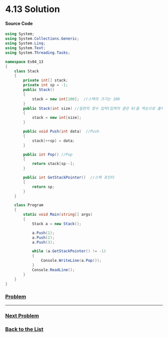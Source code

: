 # 4.13 Solution

#### Source Code

```c#
using System;
using System.Collections.Generic;
using System.Linq;
using System.Text;
using System.Threading.Tasks;

namespace Es04_13
{
    class Stack
    {
        private int[] stack;
        private int sp = -1;
        public Stack()
        {
            stack = new int[100];  //스택의 크기는 100
        }
        public Stack(int size) //일련의 정수 입력(입력의 끝은 0)을 역순으로 출력
        {
            stack = new int[size];
        }

        public void Push(int data)  //Push
        {
            stack[++sp] = data;
        }

        public int Pop() //Pop
        {
            return stack[sp--];
        }

        public int GetStackPointer()  //스택 포인터
        {
            return sp;
        }
    }

    class Program
    {
        static void Main(string[] args)
        {
            Stack a = new Stack();

            a.Push(1);
            a.Push(2);
            a.Push(3);

            while (a.GetStackPointer() != -1)
            {
                Console.WriteLine(a.Pop());
            }
            Console.ReadLine();
        }
    }
}

```





### [**Problem**](../Problems/4.13.md)

___

### [**Next Problem**](../Problems/4.14.md)

### [**Back to the List**](../#list-of-problems)